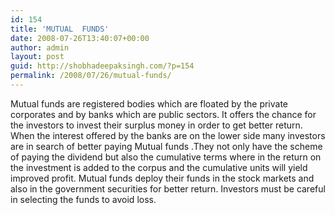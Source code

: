 ```yaml
---
id: 154
title: 'MUTUAL  FUNDS'
date: 2008-07-26T13:40:07+00:00
author: admin
layout: post
guid: http://shobhadeepaksingh.com/?p=154
permalink: /2008/07/26/mutual-funds/
---
```

Mutual funds are registered bodies which are floated by the private corporates and by banks which are public sectors. It offers the chance for the investors to invest their surplus money in order to get better return. When the interest offered by the banks are on the lower side many investors are in search of better paying Mutual funds .They not only have the scheme of paying the dividend but also the cumulative terms where in the return on the investment is added to the corpus and the cumulative units will yield improved profit. Mutual funds deploy their funds in the stock markets and also in the government securities for better return. Investors must be careful in selecting the funds to avoid loss.
